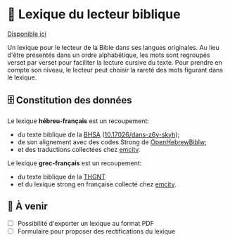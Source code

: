 # 📖 Lexique du lecteur biblique

[Disponible ici](https://zdettwiler.github.io/lexique-du-lecteur-biblique/)

Un lexique pour le lecteur de la Bible dans ses langues originales. Au lieu d'être présentés dans un ordre alphabétique, les mots sont regroupés verset par verset pour faciliter la lecture cursive du texte. Pour prendre en compte son niveau, le lecteur peut choisir la rareté des mots figurant dans le lexique.

## 🗄 Constitution des données
Le lexique **hébreu-français** est un recoupement:
- du texte biblique de la [BHSA](https://etcbc.github.io/bhsa/) ([10.17026/dans-z6y-skyh](https://dx.doi.org/10.17026/dans-z6y-skyh));
- de son alignement avec des codes Strong de [OpenHebrewBiblw](https://github.com/eliranwong/OpenHebrewBible);
- et des traductions collectées chez [emcitv](https://emcitv.com/bible/strong-biblique-hebreu.html).

Le lexique **grec-français** est un recoupement:
- du texte biblique de la [THGNT](https://github.com/STEPBible/STEPBible-Data/tree/master/Translators%20Amalgamated%20OT%2BNT)
- et du lexique strong en française collecté chez [emcitv](https://emcitv.com/bible/strong-biblique-hebreu.html).

## 🚀 À venir
- [ ] Possibilité d'exporter un lexique au format PDF
- [ ] Formulaire pour proposer des rectifications du lexique
